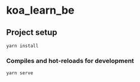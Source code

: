 # koa_learn_be

## Project setup
```
yarn install
```

### Compiles and hot-reloads for development
```
yarn serve
```
